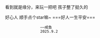 看到就是缘分，来玩一把吧
孩子整了挺久的

好心人
顺手点个star嘛~
===好人一生平安===

                    ——咸鱼
                    2025.9.2